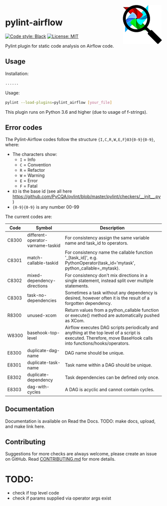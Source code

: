 <img src="images/pylint-airflow.png" align="right" />

# pylint-airflow

[![Code style: Black](https://img.shields.io/badge/code%20style-black-000000.svg)](https://github.com/ambv/black)
[![License: MIT](https://img.shields.io/badge/License-MIT-blue.svg)](https://github.com/BasPH/airflow-examples/blob/master/LICENSE)

Pylint plugin for static code analysis on Airflow code.

## Usage

Installation:
```bash
......
```

Usage:
```bash
pylint --load-plugins=pylint_airflow [your_file]
```

This plugin runs on Python 3.6 and higher (due to usage of f-strings).

## Error codes
The Pylint-Airflow codes follow the structure `{I,C,R,W,E,F}83{0-9}{0-9}`, where:

- The characters show:
    - `I` = Info
    - `C` = Convention
    - `R` = Refactor
    - `W` = Warning
    - `E` = Error
    - `F` = Fatal
- `83` is the base id (see all here https://github.com/PyCQA/pylint/blob/master/pylint/checkers/__init__.py)
- `{0-9}{0-9}` is any number 00-99

The current codes are:

| Code  | Symbol                            | Description                                                                                                                                                     |
|-------|-----------------------------------|-----------------------------------------------------------------------------------------------------------------------------------------------------------------|
| C8300 | different-operator-varname-taskid | For consistency assign the same variable name and task_id to operators.                                                                                         |
| C8301 | match-callable-taskid             | For consistency name the callable function '_[task_id]', e.g. PythonOperator(task_id='mytask', python_callable=_mytask).                                        |
| C8302 | mixed-dependency-directions       | For consistency don't mix directions in a single statement, instead split over multiple statements.                                                             |
| C8303 | task-no-dependencies              | Sometimes a task without any dependency is desired, however often it is the result of a forgotten dependency.                                                   |
| R8300 | unused-xcom                       | Return values from a python_callable function or execute() method are automatically pushed as XCom.                                                             |
| W8300 | basehook-top-level                | Airflow executes DAG scripts periodically and anything at the top level of a script is executed. Therefore, move BaseHook calls into functions/hooks/operators. |
| E8300 | duplicate-dag-name                | DAG name should be unique.                                                                                                                                      |
| E8301 | duplicate-task-name               | Task name within a DAG should be unique.                                                                                                                        |
| E8302 | duplicate-dependency              | Task dependencies can be defined only once.                                                                                                                     |
| E8303 | dag-with-cycles                   | A DAG is acyclic and cannot contain cycles.                                                                                                                     |

## Documentation

Documentation is available on Read the Docs. TODO: make docs, upload, and make link here.

## Contributing

Suggestions for more checks are always welcome, please create an issue on GitHub. Read [CONTRIBUTING.md](https://github.com/BasPH/pylint-airflow/blob/master/CONTRIBUTING.md) for more details.

# TODO:
- check if top level code
- check if params supplied via operator args exist
